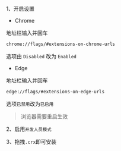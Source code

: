 1、开启设置

- Chrome

地址栏输入并回车

```sh
chrome://flags/#extensions-on-chrome-urls
```

选项由 `Disabled` 改为 `Enabled`

- Edge

地址栏输入并回车

```sh
edge://flags/#extensions-on-edge-urls
```

选项`已禁用`改为`已启用`

> 浏览器需要重启生效

2、启用`开发人员模式`

3、拖拽`.crx`即可安装
